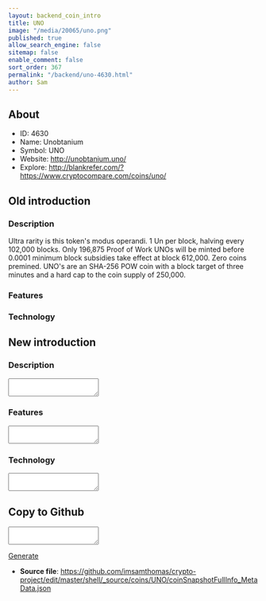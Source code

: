 ```yaml
---
layout: backend_coin_intro
title: UNO
image: "/media/20065/uno.png"
published: true
allow_search_engine: false
sitemap: false
enable_comment: false
sort_order: 367
permalink: "/backend/uno-4630.html"
author: Sam
---
```


## About

- ID: 4630
- Name: Unobtanium
- Symbol: UNO
- Website: http://unobtanium.uno/
- Explore: http://blankrefer.com/?https://www.cryptocompare.com/coins/uno/


## Old introduction

### Description

<p>Ultra rarity is this token&#39;s modus operandi. 1 Un per block, halving every 102,000 blocks. Only 196,875 Proof of Work UNOs will be minted before 0.0001 minimum block subsidies take effect at block 612,000. Zero coins premined. UNO&#39;s are an SHA-256 POW coin with a block target of three minutes and a hard cap to the coin supply of 250,000.</p>

### Features


### Technology




## New introduction


### Description
<textarea id="meta_description" name="description"></textarea>

### Features
<textarea id="meta_features" name="features"></textarea>

### Technology
<textarea id="meta_technology" name="technology"></textarea>


## Copy to Github

<textarea id="coinsnapshotfullinfo_metadata"></textarea>

<a href="#gen" onclick="generateMetaDatJson()">Generate</a>

- **Source file**: <a href="https://github.com/imsamthomas/crypto-project/edit/master/shell/_source/coins/UNO/coinSnapshotFullInfo_MetaData.json">https://github.com/imsamthomas/crypto-project/edit/master/shell/_source/coins/UNO/coinSnapshotFullInfo_MetaData.json</a>

